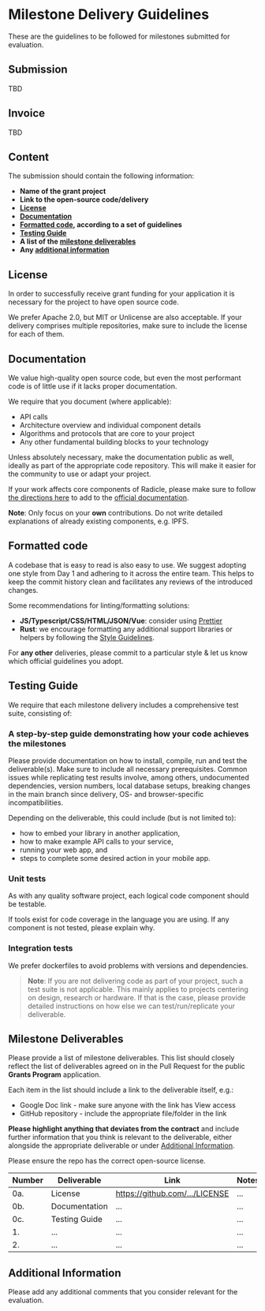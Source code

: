 # Milestone Delivery Guidelines

These are the guidelines to be followed for milestones submitted for evaluation.

## Submission

TBD

## Invoice

TBD

## Content

The submission should contain the following information:

- **Name of the grant project**
- **Link to the open-source code/delivery**
- **[License](#license)**
- **[Documentation](#documentation)**
- **[Formatted code](#formatted-code), according to a set of guidelines**
- **[Testing Guide](#testing-guide)**
- **A list of the [milestone deliverables](#milestone-deliverables)**
- **Any [additional information](#additional-information)**

## License

In order to successfully receive grant funding for your application it is necessary for the project to have open source code.

We prefer Apache 2.0, but MIT or Unlicense are also acceptable. If your delivery comprises multiple repositories, make sure to include the license for each of them.

## Documentation

We value high-quality open source code, but even the most performant code is of little use if it lacks proper documentation.

We require that you document (where applicable):

- API calls
- Architecture overview and individual component details
- Algorithms and protocols that are core to your project
- Any other fundamental building blocks to your technology

Unless absolutely necessary, make the documentation public as well, ideally as part of the appropriate code repository. This will make it easier for the community to use or adapt your project.

If your work affects core components of Radicle, please make sure to follow [the directions here](https://github.com/radicle-dev/radicle-docs) to add to the [official documentation](https://docs.radicle.xyz/docs/what-is-radicle.html).

**Note**: Only focus on your **own** contributions. Do not write detailed explanations of already existing components, e.g. IPFS.

## Formatted code

A codebase that is easy to read is also easy to use. We suggest adopting one style from Day 1 and adhering to it across the entire team.
This helps to keep the commit history clean and facilitates any reviews of the introduced changes.

Some recommendations for linting/formatting solutions:

- **JS/Typescript/CSS/HTML/JSON/Vue**: consider using [Prettier](https://github.com/jlongster/prettier)
- **Rust**: we encourage formatting any additional support libraries or helpers by following the [Style Guidelines](https://doc.rust-lang.org/1.0.0/style/README.html).

For **any other** deliveries, please commit to a particular style & let us know which official guidelines you adopt.

## Testing Guide

We require that each milestone delivery includes a comprehensive test suite, consisting of:

### A step-by-step guide demonstrating how your code achieves the milestones

Please provide documentation on how to install, compile, run and test the deliverable(s). Make sure to include all necessary prerequisites. Common issues while replicating test results involve, among others, undocumented dependencies, version numbers, local database setups, breaking changes in the main branch since delivery, OS- and browser-specific incompatibilities.

Depending on the deliverable, this could include (but is not limited to):

- how to embed your library in another application,
- how to make example API calls to your service,
- running your web app, and
- steps to complete some desired action in your mobile app.

### Unit tests

As with any quality software project, each logical code component should be testable.

If tools exist for code coverage in the language you are using. If any component is not tested, please explain why.

### Integration tests

We prefer dockerfiles to avoid problems with versions and dependencies.

> **Note**: If you are not delivering code as part of your project, such a test suite is not applicable. This mainly applies to projects centering on design, research or hardware. If that is the case, please provide detailed instructions on how else we can test/run/replicate your deliverable.

## Milestone Deliverables

Please provide a list of milestone deliverables. This list should closely reflect the list of deliverables agreed on in the Pull Request for the public **Grants Program** application.

Each item in the list should include a link to the deliverable itself, e.g.:

- Google Doc link - make sure anyone with the link has View access
- GitHub repository - include the appropriate file/folder in the link

**Please highlight anything that deviates from the contract** and include further information that you think is relevant to the deliverable, either alongside the appropriate deliverable or under [Additional Information](#additional-information).

Please ensure the repo has the correct open-source license.

| Number | Deliverable   | Link                           | Notes |
| ------ | ------------- | ------------------------------ | ----- |
| 0a.    | License       | https://github.com/.../LICENSE | ...   |
| 0b.    | Documentation | ...                            | ...   |
| 0c.    | Testing Guide | ...                            | ...   |
| 1.     | ...           | ...                            | ...   |
| 2.     | ...           | ...                            | ...   |

## Additional Information

Please add any additional comments that you consider relevant for the evaluation.
